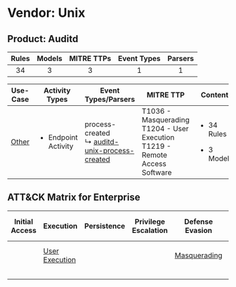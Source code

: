 Vendor: Unix
============
Product: Auditd
---------------
| Rules | Models | MITRE TTPs | Event Types | Parsers |
|:-----:|:------:|:----------:|:-----------:|:-------:|
|  34   |   3    |     3      |      1      |    1    |

|               Use-Case                | Activity Types                      | Event Types/Parsers                                                                                               | MITRE TTP                                                                            | Content                                              |
|:-------------------------------------:| ----------------------------------- | ----------------------------------------------------------------------------------------------------------------- | ------------------------------------------------------------------------------------ | ---------------------------------------------------- |
| [Other](../UseCases/usecase_other.md) | <ul><li>Endpoint Activity</li></ul> |  process-created<br> ↳ [auditd-unix-process-created](../Parsers/parserContent_auditd-unix-process-created.md)<br> | T1036 - Masquerading<br>T1204 - User Execution<br>T1219 - Remote Access Software<br> | <ul><li>34 Rules</li></ul><ul><li>3 Models</li></ul> |

ATT&CK Matrix for Enterprise
----------------------------
| Initial Access | Execution                                                           | Persistence | Privilege Escalation | Defense Evasion                                                   | Credential Access | Discovery | Lateral Movement | Collection | Command and Control                                                         | Exfiltration | Impact |
| -------------- | ------------------------------------------------------------------- | ----------- | -------------------- | ----------------------------------------------------------------- | ----------------- | --------- | ---------------- | ---------- | --------------------------------------------------------------------------- | ------------ | ------ |
|                | [User Execution](https://attack.mitre.org/techniques/T1204)<br><br> |             |                      | [Masquerading](https://attack.mitre.org/techniques/T1036)<br><br> |                   |           |                  |            | [Remote Access Software](https://attack.mitre.org/techniques/T1219)<br><br> |              |        |